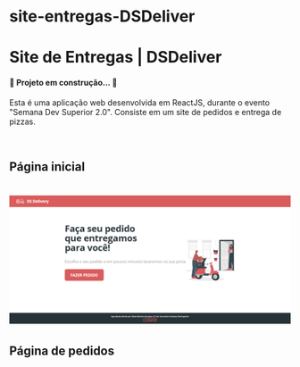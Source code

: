 # site-entregas-DSDeliver
<h1>Site de Entregas | DSDeliver</h1>
<h4>🚧 Projeto em construção... 🚧</h4>
<p>Esta é uma aplicação web desenvolvida em ReactJS, durante o evento "Semana Dev Superior 2.0". Consiste em um site de pedidos e entrega de pizzas.</p>
<br>
<h2> Página inicial </h2>
<h1 align="center">
  <img alt="Página Inicial" title="Página Inicial" src="./index.png" />
</h1>
<h2>Página de pedidos</h2>
